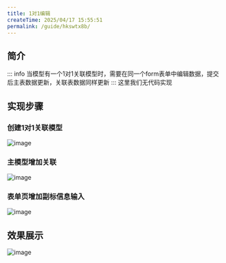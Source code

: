 ```yaml
---
title: 1对1编辑
createTime: 2025/04/17 15:55:51
permalink: /guide/hkswtx8b/
---
```

## 简介
::: info 当模型有一个1对1关联模型时，需要在同一个form表单中编辑数据，提交后主表数据更新，关联表数据同样更新
:::
这里我们无代码实现

## 实现步骤

### 创建1对1关联模型

![image](https://echoyl.com/storage/images/202409/DmU2gSLXIIBgQhzb6BkUrDPizT3VGTGP6y4FRkTb.png)

### 主模型增加关联

![image](https://echoyl.com/storage/images/202409/0DjVq4eFy95cKhumz3hOU34Ob3mDQhNhlctagmDT.png)

### 表单页增加副标信息输入

![image](https://echoyl.com/storage/images/202409/24hi0UVCLD9JMa4hAi6qZXkVZ6L64iaGteLOzhfd.png)

## 效果展示

![image](https://echoyl.com/storage/images/202409/XO2oFqvBlw7ODsdVDn10qgotCv2Pw4Z1p5lVHFm9.png)